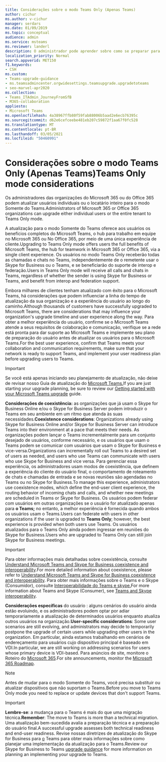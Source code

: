 ```yaml
---
title: Considerações sobre o modo Teams Only (Apenas Teams)
author: cichur
ms.author: v-cichur
manager: serdars
ms.date: 01/09/2019
ms.topic: conceptual
audience: admin
ms.service: msteams
ms.reviewer: landerl
description: O administrador pode aprender sobre como se preparar para uma atualização para o modo Somente do Microsoft Teams no centro de administração do Microsoft Teams.
localization_priority: Normal
search.appverid: MET150
f1.keywords:
- CSH
ms.custom:
- Teams-upgrade-guidance
- ms.teamsadmincenter.orgwidesettings.teamsupgrade.upgradetoteams
- seo-marvel-apr2020
ms.collection:
- Teams_ITAdmin_JourneyFromSfB
- M365-collaboration
appliesto:
- Microsoft Teams
ms.openlocfilehash: 4a38967ffb80f59fab88006b5aad2e6ecb76395c
ms.sourcegitcommit: d62e6cefceebe481eb207c59872f1aa67f0fc528
ms.translationtype: MT
ms.contentlocale: pt-BR
ms.lasthandoff: 03/05/2021
ms.locfileid: "50460991"
---
```

# <a name="teams-only-mode-considerations"></a><span data-ttu-id="fd34b-103">Considerações sobre o modo Teams Only (Apenas Teams)</span><span class="sxs-lookup"><span data-stu-id="fd34b-103">Teams Only mode considerations</span></span>

<span data-ttu-id="fd34b-104">Os administradores das organizações do Microsoft 365 ou do Office 365 podem atualizar usuários individuais ou o locatário inteiro para o modo Somente do Teams.</span><span class="sxs-lookup"><span data-stu-id="fd34b-104">Administrators of Microsoft 365 or Office 365 organizations can upgrade either individual users or the entire tenant to Teams Only mode.</span></span>  

<span data-ttu-id="fd34b-105">A atualização para o modo Somente do Teams oferece aos usuários os benefícios completos do Microsoft Teams, o hub para trabalho em equipe no Microsoft 365 ou No Office 365, por meio de uma única experiência de cliente.</span><span class="sxs-lookup"><span data-stu-id="fd34b-105">Upgrading to Teams Only mode offers users the full benefits of Microsoft Teams, the hub for teamwork in Microsoft 365 or Office 365, via a single client experience.</span></span> <span data-ttu-id="fd34b-106">Os usuários no modo Teams Only receberão todas as chamadas e chats no Teams, independentemente de o remetente usar o Skype for Business ou o Teams, e se beneficiarão do suporte de interop e federação.</span><span class="sxs-lookup"><span data-stu-id="fd34b-106">Users in Teams Only mode will receive all calls and chats in Teams, regardless of whether the sender is using Skype for Business or Teams, and benefit from interop and federation support.</span></span>

<span data-ttu-id="fd34b-107">Embora milhares de clientes tenham atualizado com êxito para o Microsoft Teams, há considerações que podem influenciar a linha do tempo de atualização da sua organização e a experiência do usuário ao longo do caminho.</span><span class="sxs-lookup"><span data-stu-id="fd34b-107">Although thousands of customers have successfully upgraded to Microsoft Teams, there are considerations that may influence your organization's upgrade timeline and user experience along the way.</span></span> <span data-ttu-id="fd34b-108">Para obter a melhor experiência do usuário, confirme se o Microsoft Teams atende a seus requisitos de colaboração e comunicação, verifique se a rede está pronta para dar suporte ao Microsoft Teams e implemente seu plano de preparação do usuário antes de atualizar os usuários para o Microsoft Teams.</span><span class="sxs-lookup"><span data-stu-id="fd34b-108">For the best user experience, confirm that Teams meets your collaboration and communication requirements, make sure that your network is ready to support Teams, and implement your user readiness plan before upgrading users to Teams.</span></span> 

> [!IMPORTANT]
> <span data-ttu-id="fd34b-109">Se você está apenas iniciando seu planejamento de atualização, não deixe de revisar nosso Guia de atualização do [Microsoft Teams.](upgrade-start-here.md)</span><span class="sxs-lookup"><span data-stu-id="fd34b-109">If you are just starting your upgrade planning, be sure to review our [Getting started with your Microsoft Teams upgrade](upgrade-start-here.md) guide.</span></span> 

<span data-ttu-id="fd34b-110">**Considerações de coexistência:** as organizações que já usam o Skype for Business Online e/ou o Skype for Business Server podem introduzir o Teams em seu ambiente em um ritmo que atenda às suas necessidades.</span><span class="sxs-lookup"><span data-stu-id="fd34b-110">**Coexistence considerations**: Organizations already using Skype for Business Online and/or Skype for Business Server can introduce Teams into their environment at a pace that meets their needs.</span></span> <span data-ttu-id="fd34b-111">As organizações podem lançar o Teams incrementalmente para um conjunto desejado de usuários, conforme necessário, e os usuários que usam o Teams podem se comunicar com usuários que usam o Skype for Business e vice-versa.</span><span class="sxs-lookup"><span data-stu-id="fd34b-111">Organizations can incrementally roll out Teams to a desired set of users as needed, and users who use Teams can communicate with users who use Skype for Business and vice versa.</span></span> <span data-ttu-id="fd34b-112">Para gerenciar essa experiência, os administradores usam modos de coexistência, que definem a experiência do cliente do usuário final, o comportamento de roteamento de chats e chamadas de entrada e se novas reuniões são agendadas no Teams ou no Skype for Business.</span><span class="sxs-lookup"><span data-stu-id="fd34b-112">To manage this experience, administrators use coexistence modes, which define the end-user client experience, the routing behavior of incoming chats and calls, and whether new meetings are scheduled in Teams or Skype for Business.</span></span> <span data-ttu-id="fd34b-113">Os usuários podem federar com usuários em outras organizações se o usuário for atualizado apenas para **o Teams;** no entanto, a melhor experiência é fornecida quando ambos os usuários usam o Teams.</span><span class="sxs-lookup"><span data-stu-id="fd34b-113">Users can federate with users in other organizations if the user is upgraded to **Teams Only**; however, the best experience is provided when both users use Teams.</span></span> <span data-ttu-id="fd34b-114">Os usuários atualizados para o Teams Only ainda podem ingressar em reuniões do Skype for Business.</span><span class="sxs-lookup"><span data-stu-id="fd34b-114">Users who are upgraded to Teams Only can still join Skype for Business meetings.</span></span> 

> [!IMPORTANT]
> <span data-ttu-id="fd34b-115">Para obter informações mais detalhadas sobre coexistência, consulte [Understand Microsoft Teams and Skype for Business coexistence and interoperability](teams-and-skypeforbusiness-coexistence-and-interoperability.md).</span><span class="sxs-lookup"><span data-stu-id="fd34b-115">For more detailed information about coexistence, please refer to [Understand Microsoft Teams and Skype for Business coexistence and interoperability](teams-and-skypeforbusiness-coexistence-and-interoperability.md).</span></span> <span data-ttu-id="fd34b-116">Para obter mais informações sobre o Teams e o Skype (Consumidor), consulte [Interoperabilidade do Teams e skype.](teams-skype-interop.md)</span><span class="sxs-lookup"><span data-stu-id="fd34b-116">For more information about Teams and Skype (Consumer), see [Teams and Skype interoperability](teams-skype-interop.md).</span></span>


<span data-ttu-id="fd34b-117">**Considerações específicas** do usuário : alguns cenários do usuário ainda estão evoluindo, e os administradores podem optar por adiar temporariamente a atualização de determinados usuários enquanto atualiza outros usuários na organização.</span><span class="sxs-lookup"><span data-stu-id="fd34b-117">**User-specific considerations**: Some user scenarios are still evolving, and administrators may decide to temporarily postpone the upgrade of certain users while upgrading other users in the organization.</span></span> <span data-ttu-id="fd34b-118">Em particular, ainda estamos trabalhando em cenários de endereçamento para usuários cujo dispositivo principal é baseado em VDI.</span><span class="sxs-lookup"><span data-stu-id="fd34b-118">In particular, we are still working on addressing scenarios for users whose primary device is VDI-based.</span></span> <span data-ttu-id="fd34b-119">Para anúncios de site, monitore o Roteiro do [Microsoft 365](https://www.microsoft.com/microsoft-365/roadmap).</span><span class="sxs-lookup"><span data-stu-id="fd34b-119">For site announcements, monitor the [Microsoft 365 Roadmap](https://www.microsoft.com/microsoft-365/roadmap).</span></span>

> [!NOTE]
> <span data-ttu-id="fd34b-120">Antes de mudar para o modo Somente do Teams, você precisa substituir ou atualizar dispositivos que não suportam o Teams.</span><span class="sxs-lookup"><span data-stu-id="fd34b-120">Before you move to Teams Only mode you need to replace or update devices that don't support Teams.</span></span> 

> [!IMPORTANT]
> <span data-ttu-id="fd34b-121">**Lembre-se**: a mudança para o Teams é mais do que uma migração técnica.</span><span class="sxs-lookup"><span data-stu-id="fd34b-121">**Remember**: The move to Teams is more than a technical migration.</span></span> <span data-ttu-id="fd34b-122">Uma atualização bem-sucedida avalia a preparação técnica e a preparação do usuário final.</span><span class="sxs-lookup"><span data-stu-id="fd34b-122">A successful upgrade assesses both technical readiness and end-user readiness.</span></span> <span data-ttu-id="fd34b-123">Revise nossas diretrizes de atualização do Skype for Business para [o](upgrade-framework.md) Teams para obter mais informações sobre como planejar uma implementação da atualização para o Teams.</span><span class="sxs-lookup"><span data-stu-id="fd34b-123">Review our Skype for Business to Teams [upgrade guidance](upgrade-framework.md) for more information on planning an implementing your upgrade to Teams.</span></span>  

